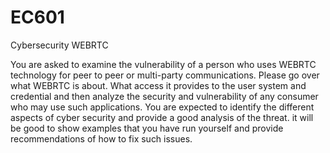# EC601
 Cybersecurity WEBRTC

You are asked to examine the vulnerability of a person who uses WEBRTC technology for peer to peer or multi-party communications.  Please go over what WEBRTC is about.  What access it provides to the user system and credential and then analyze the security and vulnerability of any consumer who may use such applications.  You are expected to identify the different aspects of cyber security and provide a good analysis of the threat. it will be good to show examples that you have run yourself and provide recommendations of how to fix such issues.
